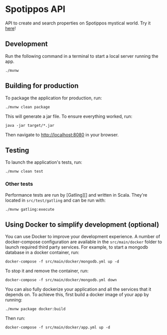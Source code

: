 # Spotippos API

API to create and search properties on Spotippos mystical world.
Try it [here](https://pedroxs-spotippos-api.herokuapp.com/swagger-ui.html#!/property-resource/searchPropertyUsingGET)!

## Development

Run the following command in a terminal to start a local server running the app.

    ./mvnw

## Building for production

To package the application for production, run:

    ./mvnw clean package

This will generate a jar file.
To ensure everything worked, run:

    java -jar target/*.jar

Then navigate to [http://localhost:8080](http://localhost:8080) in your browser.

## Testing

To launch the application's tests, run:

    ./mvnw clean test

### Other tests

Performance tests are run by [Gatling][] and written in Scala. 
They're located in `src/test/gatling` and can be run with:

    ./mvnw gatling:execute

## Using Docker to simplify development (optional)

You can use Docker to improve your development experience. 
A number of docker-compose configuration are available in the `src/main/docker` 
folder to launch required third party services.
For example, to start a mongodb database in a docker container, run:

    docker-compose -f src/main/docker/mongodb.yml up -d

To stop it and remove the container, run:

    docker-compose -f src/main/docker/mongodb.yml down

You can also fully dockerize your application and all the services that it depends on.
To achieve this, first build a docker image of your app by running:

    ./mvnw package docker:build

Then run:

    docker-compose -f src/main/docker/app.yml up -d

